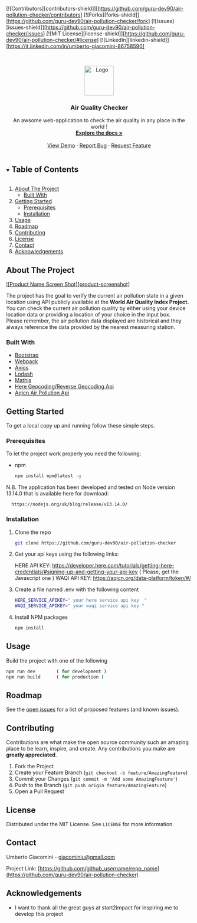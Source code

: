 

[![Contributors][contributors-shield]][https://github.com/guru-dev90/air-pollution-checker/contributors]
[![Forks][forks-shield]][https://github.com/guru-dev90/air-pollution-checker/fork]
[![Issues][issues-shield]][https://github.com/guru-dev90/air-pollution-checker/issues]
[![MIT License][license-shield]][https://github.com/guru-dev90/air-pollution-checker/#license]
[![LinkedIn][linkedin-shield]][https://it.linkedin.com/in/umberto-giacomini-86758590]



<!-- PROJECT LOGO -->
<br />
<p align="center">
  <a href="https://github.com/guru-dev90/air-pollution-checker">
    <img src="images/logo.png" alt="Logo" width="80" height="80">
  </a>

  <h3 align="center">Air Quality Checker</h3>

  <p align="center">
    An awsome web-application to check the air quality in any place in the world !
    <br />
    <a href="https://github.com/guru-dev90/air-pollution-checker"><strong>Explore the docs »</strong></a>
    <br />
    <br />
    <a href="https://github.com/guru-dev90/air-pollution-checker">View Demo</a>
    ·
    <a href="https://github.com/guru-dev90/air-pollution-checker/issues">Report Bug</a>
    ·
    <a href="https://github.com/guru-dev90/air-pollution-checker/issues">Request Feature</a>
  </p>
</p>



<!-- TABLE OF CONTENTS -->
<details open="open">
  <summary><h2 style="display: inline-block">Table of Contents</h2></summary>
  <ol>
    <li>
      <a href="#about-the-project">About The Project</a>
      <ul>
        <li><a href="#built-with">Built With</a></li>
      </ul>
    </li>
    <li>
      <a href="#getting-started">Getting Started</a>
      <ul>
        <li><a href="#prerequisites">Prerequisites</a></li>
        <li><a href="#installation">Installation</a></li>
      </ul>
    </li>
    <li><a href="#usage">Usage</a></li>
    <li><a href="#roadmap">Roadmap</a></li>
    <li><a href="#contributing">Contributing</a></li>
    <li><a href="#license">License</a></li>
    <li><a href="#contact">Contact</a></li>
    <li><a href="#acknowledgements">Acknowledgements</a></li>
  </ol>
</details>



<!-- ABOUT THE PROJECT -->
## About The Project

[![Product Name Screen Shot][product-screenshot]](https://example.com)

The project has the goal to verify the current air pollution state in a given location using API publicly available at the <b>World Air Quality Index Project.</b>
<br>You can check the current air pollution quality by either using your device location data or providing a location of your choice in the input box.
<br>Please remember, the air pollution data displayed are historical and they always reference the data provided by the nearest measuring station.



### Built With

* [Bootstrap](https://getbootstrap.com)
* [Webpack](https://webpack.js.org/)
* [Axios](https://www.npmjs.com/package/axios)
* [Lodash](https://lodash.com/)
* [Mathjs](https://mathjs.org/)
* [Here Geocoding/Reverse Geocoding Api](https://developer.here.com/)
* [Aqicn Air Pollution Api](https://aqicn.org/json-api/doc/)




<!-- GETTING STARTED -->
## Getting Started

To get a local copy up and running follow these simple steps.

### Prerequisites

To let the project work properly you need the following:

* npm
  ```sh
  npm install npm@latest -g
  ```

N.B. The application has been developed and tested on Node version 13.14.0 that is available here for download:

      https://nodejs.org/uk/blog/release/v13.14.0/


### Installation

1. Clone the repo
   ```sh
   git clone https://github.com/guru-dev90/air-pollution-checker
   ```

2. Get your api keys using the following links:

   HERE API KEY:  https://developer.here.com/tutorials/getting-here-credentials/#signing-up-and-getting-your-api-key  ( Please, get the Javascript one ) 
   WAQI API KEY:  https://aqicn.org/data-platform/token/#/

3. Create a file named .env with the following content
   ```sh
   HERE_SERVICE_APIKEY=" your here service api key  "
   WAQI_SERVICE_APIKEY=" your waqi service api key "
   ```

4. Install NPM packages
   ```sh
   npm install
   ```


<!-- USAGE EXAMPLES -->
## Usage

Build the project with one of the following
   ```sh
   npm run dev        ( for development )
   npm run build      ( for production )
   ```


<!-- ROADMAP -->
## Roadmap

See the [open issues](https://github.com/guru-dev90/air-pollution-checker/issues) for a list of proposed features (and known issues).



<!-- CONTRIBUTING -->
## Contributing

Contributions are what make the open source community such an amazing place to be learn, inspire, and create. Any contributions you make are **greatly appreciated**.

1. Fork the Project
2. Create your Feature Branch (`git checkout -b feature/AmazingFeature`)
3. Commit your Changes (`git commit -m 'Add some AmazingFeature'`)
4. Push to the Branch (`git push origin feature/AmazingFeature`)
5. Open a Pull Request



<!-- LICENSE -->
## License

Distributed under the MIT License. See `LICENSE` for more information.



<!-- CONTACT -->
## Contact

Umberto Giacomini - giacominiu@gmail.com

Project Link: [https://github.com/github_username/repo_name](https://github.com/guru-dev90/air-pollution-checker)



<!-- ACKNOWLEDGEMENTS -->
## Acknowledgements

* I want to thank all the great guys at start2impact for inspiring me to develop this project





